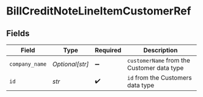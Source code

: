# BillCreditNoteLineItemCustomerRef


## Fields

| Field                                      | Type                                       | Required                                   | Description                                |
| ------------------------------------------ | ------------------------------------------ | ------------------------------------------ | ------------------------------------------ |
| `company_name`                             | *Optional[str]*                            | :heavy_minus_sign:                         | `customerName` from the Customer data type |
| `id`                                       | *str*                                      | :heavy_check_mark:                         | `id` from the Customers data type          |